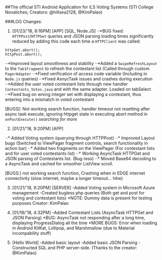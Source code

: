 ##The official STI Android Application for iLS Voting Systems (STI College Novaliches; Creators: @hillsea2128, @KimPalao)

###LOG Changes: 
1. [01/23/'18, 8:16PM] [APP] [SQL, Node.JS]
⋅⋅*BUG fixed: ```HTTPPost```/```HTTPGet``` queries and JSON parsing loading times significantly reduced by adding this code each time a ```HTTPClient``` was called:
```
httpGet.abort();
httpPost.abort();
```
⋅⋅*Improved layout smoothness and stability
⋅⋅*Added a ```SwipeRefreshLayout``` to the ```Tab1Fragment``` to refresh the contestant list (Called through custom ```PagerAdapter```
⋅⋅*Fixed verification of access code variable (Including in ```Node.js``` queries)
⋅⋅*Fixed AsnycTask issues and crashes during execution
⋅⋅*Added the user voted contestant lists through new handler ```Contestants_Votes.java``` and with the same adapter. Loaded on tabSelect 
⋅⋅*Fixed bug on wrong integer set with displaying a contestant, thus entering into a mismatch in voted contestant

[BUGS]: Not working search function, handler timeout not resetting after async task execute, ignoring httpget state in executing abort method in ```onPostExecute()``` *searching for more*

2. [01/21/'18, 9:20PM] [APP]

⋅⋅* Added Voting system (querying through HTTPPost)
⋅⋅* Improved Layout bugs (Switched to ViewPager fragment controls, search functionality in action bar)
⋅⋅* Added two fragments on the ViewPager (For contestant lists and for user voted contestants list)
⋅⋅* Working AsyncTask HTTPGet and JSON parsing of Contestants list. (Bug-less)
⋅⋅* Moved Base64 decoding to a AsyncTask and cached for smoother ListView scroll.

[BUGS:] not working search function, Crashing when in EDGE internet connectivity (slow internet, maybe a longer timeout... hihe)

3. [01/21/'18, 9:20PM] [SERVER] -Added Voting system in Microsoft Azure management -Created bugless php queries (Both get and post for voting and contestant lists) *NOTE: Dummy data is present for testing purposes Creator: KimPalao

4. [01/18/'18, 4:32PM] -Added Contestant Lists (AsyncTask HTTPGet and JSON Parsing) *BUG: AsyncTask not responding after a long time, displaying ProgressDialog all the time *MORE BUGS: Error when loading in Android KitKat, Lollipop, and Marshmallow (due to Material incompability stuff)

5. [Hello World] -Added basic layout -Added basic JSON Parsing -Constructed SQL and PHP server-side. (Thanks to the creator: @KimPalao)
